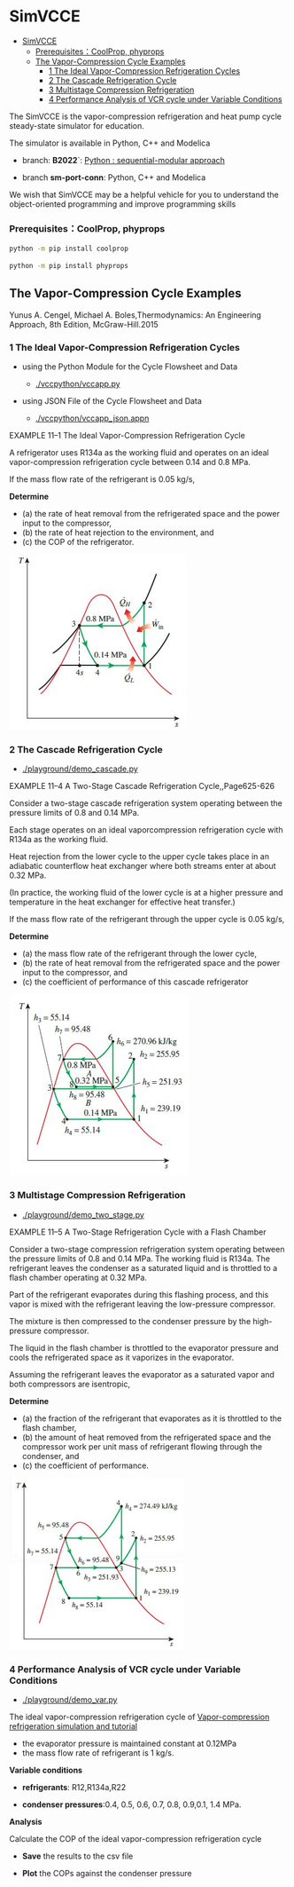 # SimVCCE

- [SimVCCE](#simvcce)
    - [Prerequisites：CoolProp, phyprops](#prerequisitescoolprop-phyprops)
  - [The Vapor-Compression Cycle Examples](#the-vapor-compression-cycle-examples)
    - [1 The Ideal Vapor-Compression Refrigeration Cycles](#1-the-ideal-vapor-compression-refrigeration-cycles)
    - [2 The Cascade Refrigeration Cycle](#2-the-cascade-refrigeration-cycle)
    - [3 Multistage Compression Refrigeration](#3-multistage-compression-refrigeration)
    - [4 Performance Analysis of VCR cycle under Variable Conditions](#4-performance-analysis-of-vcr-cycle-under-variable-conditions)

The SimVCCE is the vapor-compression refrigeration and heat pump cycle steady-state simulator for education.

The simulator is available in Python, C++ and Modelica

* branch: **B2022**`:  [Python : sequential-modular approach](./vccpython)

* branch **sm-port-conn**: Python, C++ and Modelica

We wish that SimVCCE may be a helpful vehicle for you to understand the object-oriented programming and improve programming skills

### Prerequisites：CoolProp, phyprops

```bash
python -m pip install coolprop
```

```bash
python -m pip install phyprops
```
## The Vapor-Compression Cycle Examples

Yunus A. Cengel, Michael A. Boles,Thermodynamics: An Engineering Approach, 8th Edition, McGraw-Hill.2015

### 1 The Ideal Vapor-Compression Refrigeration Cycles

* using the Python Module for the Cycle Flowsheet and Data

  * [./vccpython/vccapp.py](./vccpython/vccapp.py) 
  
* using JSON File of the Cycle Flowsheet and Data

   * [./vccpython/vccapp_json.appn](./vccpython/vccapp_json.app) 

EXAMPLE 11–1 The Ideal Vapor-Compression Refrigeration  Cycle

A refrigerator uses R134a as the working fluid and operates on an ideal vapor-compression refrigeration cycle between 0.14 and 0.8 MPa.

If the mass flow rate of the refrigerant is 0.05 kg/s, 

**Determine** 

* (a) the rate of heat removal from the refrigerated space and the power input to the compressor,
* (b) the rate of heat rejection to the environment, and 
* (c) the COP of the refrigerator.

![ivcr-11-1](./img/ivcr_11_1.jpg)


### 2 The Cascade Refrigeration Cycle

* [./playground/demo_cascade.py](./playground/demo_cascade.py)

EXAMPLE 11–4 A Two-Stage Cascade Refrigeration Cycle,,Page625-626

Consider a two-stage cascade refrigeration system operating between the pressure limits of 0.8 and 0.14 MPa.

Each stage operates on an ideal vaporcompression refrigeration cycle with R134a as the working fluid. 

Heat rejection from the lower cycle to the upper cycle takes place in an adiabatic counterflow heat exchanger where both streams enter at about 0.32 MPa.

(In practice, the working fluid of the lower cycle is at a higher pressure and temperature in the heat exchanger for effective heat transfer.) 

If the mass flow rate of the refrigerant through the upper cycle is 0.05 kg/s, 

**Determine** 

* (a) the mass flow rate of the refrigerant through the lower cycle,
* (b) the rate of heat removal from the refrigerated space and the power input to the compressor, and 
* (c) the coefficient of performance of this cascade refrigerator

![11-4-ts](./img/two-stage-cascade-11-4-ts.jpg)

### 3 Multistage Compression Refrigeration 

* [./playground/demo_two_stage.py](./playground/demo_two_stage.py)

EXAMPLE 11–5 A Two-Stage Refrigeration Cycle with a Flash Chamber

Consider a two-stage compression refrigeration system operating between the pressure limits of 0.8 and 0.14 MPa. The working fluid is  R134a.
The refrigerant leaves the condenser as a saturated liquid and is throttled to a flash chamber operating at 0.32 MPa. 

Part of the refrigerant evaporates during this flashing process, and this vapor is mixed with the refrigerant leaving the low-pressure compressor. 

The mixture is then compressed to the condenser pressure by the high-pressure compressor. 

The liquid in the flash chamber is throttled to the evaporator pressure and cools the refrigerated space as it vaporizes in the evaporator. 

Assuming the refrigerant leaves the evaporator as a saturated vapor and both compressors are isentropic,

**Determine**

* (a) the fraction of the refrigerant that evaporates as it is throttled to the flash chamber,
* (b) the amount of heat removed from the refrigerated space and the compressor work per unit mass of refrigerant flowing through the condenser, and
* (c) the coefficient of performance.

![two stage](./img/two-stage-11-5-ts.jpg)


### 4 Performance Analysis of VCR cycle under Variable Conditions

* [./playground/demo_var.py](./playground/demo_var.py)

The ideal vapor-compression refrigeration cycle of [Vapor-compression refrigeration simulation and tutorial](https://peer.asee.org/vapor-compression-refrigeration-simulation-and-tutorial.pdf)

* the evaporator pressure is maintained constant at 0.12MPa
* the mass flow rate of refrigerant is 1 kg/s.

**Variable conditions**

* **refrigerants**: R12,R134a,R22

* **condenser pressures**:0.4, 0.5, 0.6, 0.7, 0.8, 0.9,0.1, 1.4 MPa.

**Analysis**

Calculate the COP of the ideal vapor-compression refrigeration cycle 

* **Save** the results to the csv file

* **Plot** the COPs against the condenser pressure

